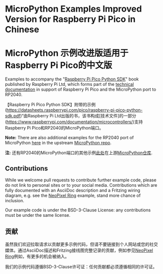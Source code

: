 # MicroPython Examples Improved Version for Raspberry Pi Pico in Chinese
# MicroPython 示例改进版适用于Raspberry Pi Pico的中文版

Examples to accompany the "[Raspberry Pi Pico Python SDK](https://datasheets.raspberrypi.com/pico/raspberry-pi-pico-python-sdk.pdf)" book published by Raspberry Pi Ltd, which forms part of the [technical documentation](https://www.raspberrypi.com/documentation/microcontrollers/) in support of Raspberry Pi Pico and the MicroPython port to RP2040.

【Raspberry Pi Pico Python SDK】附带的示例(https://datasheets.raspberrypi.com/pico/raspberry-pi-pico-python-sdk.pdf)“由Raspberry Pi Ltd出版的书，该书构成[技术文件]的一部分(https://www.raspberrypi.com/documentation/microcontrollers/)支持Raspberry Pi Pico和RP2040的MicroPython端口。

**Note:** There are also additional examples for the RP2040 port of MicroPython [here](https://github.com/micropython/micropython/tree/master/examples/rp2) in the upstream [MicroPython repo](https://github.com/micropython/micropython).

**注:** 还有RP2040的MicroPython端口的其他示例[此处](https://github.com/micropython/micropython/tree/master/examples/rp2)在上游[MicroPython仓库](https://github.com/micropython/micropython).

## Contributions

While we welcome pull requests to contribute further example code, please do not link to personal sites or to your social media. Contributions which are fully documented with an AsciiDoc description and a Fritzing wiring diagram, e.g. see the [NeoPixel Ring](https://github.com/raspberrypi/pico-micropython-examples/tree/master/pio/neopixel_ring) example, stand more chance of inclusion.

Our example code is under the BSD-3-Clause License: any contributions must be under the same license.

## 贡献

虽然我们欢迎拉取请求以贡献更多示例代码，但请不要链接到个人网站或您的社交媒体。通过AsciiDoc描述和Fritzing接线图完整记录的贡献，例如参见[NeoPixel Ring](https://github.com/raspberrypi/pico-micropython-examples/tree/master/pio/neopixel_ring)例如，有更多的机会被纳入。

我们的示例代码遵循BSD-3-Clause许可证：任何贡献都必须遵循相同的许可证。
